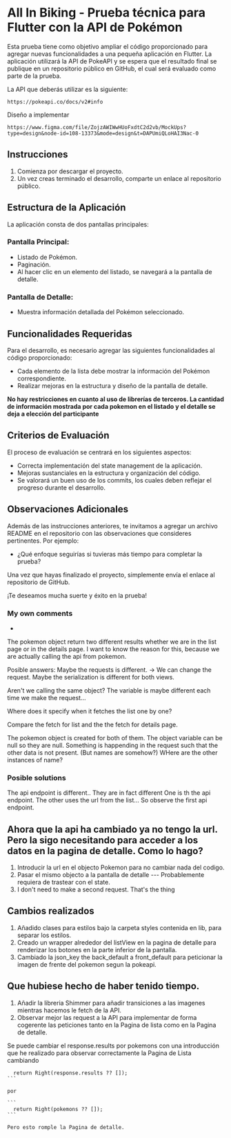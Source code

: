 # All In Biking - Prueba técnica para Flutter con la API de Pokémon

Esta prueba tiene como objetivo ampliar el código proporcionado para agregar nuevas funcionalidades a una pequeña aplicación en Flutter. La aplicación utilizará la API de PokeAPI y se espera que el resultado final se publique en un repositorio público en GitHub, el cual será evaluado como parte de la prueba.

La API que deberás utilizar es la siguiente:

```
https://pokeapi.co/docs/v2#info
```

Diseño a implementar
```
https://www.figma.com/file/ZojzAWIWwHUoFxdtC2d2vb/MockUps?type=design&node-id=108-13373&mode=design&t=DAPUmiQLoHAI3Nac-0
```

## Instrucciones

1. Comienza por descargar el proyecto.
2. Un vez creas terminado el desarrollo, comparte un enlace al repositorio público.

## Estructura de la Aplicación

La aplicación consta de dos pantallas principales:

### Pantalla Principal:

- Listado de Pokémon.
- Paginación.
- Al hacer clic en un elemento del listado, se navegará a la pantalla de detalle.

### Pantalla de Detalle:

- Muestra información detallada del Pokémon seleccionado.

## Funcionalidades Requeridas

Para el desarrollo, es necesario agregar las siguientes funcionalidades al código proporcionado:

- Cada elemento de la lista debe mostrar la información del Pokémon correspondiente.
- Realizar mejoras en la estructura y diseño de la pantalla de detalle.

**No hay restricciones en cuanto al uso de librerías de terceros. La cantidad de información mostrada por cada pokemon en el listado y el detalle se deja a elección del participante**

## Criterios de Evaluación

El proceso de evaluación se centrará en los siguientes aspectos:

- Correcta implementación del state management de la aplicación.
- Mejoras sustanciales en la estructura y organización del código.
- Se valorará un buen uso de los commits, los cuales deben reflejar el progreso durante el desarrollo.

## Observaciones Adicionales

Además de las instrucciones anteriores, te invitamos a agregar un archivo README en el repositorio con las observaciones que consideres pertinentes. Por ejemplo:

- ¿Qué enfoque seguirías si tuvieras más tiempo para completar la prueba?

Una vez que hayas finalizado el proyecto, simplemente envía el enlace al repositorio de GitHub.

¡Te deseamos mucha suerte y éxito en la prueba!




### My own comments 


- 


The pokemon object return two different results whether we are in the list page or in the details page. I want to know the reason for this, because we are actually calling the api from pokemon. 

Posible answers: 
Maybe the requests is different. -> We can change the request. 
Maybe the serialization is different for both views. 

Aren't we calling the same object? The variable is maybe different each time we make the request...


Where does it specify when it fetches the list one by one? 



Compare the fetch for list and the the fetch for details page. 


The pokemon object is created for both of them.
The object variable can be null so they are null. Something is happending in the request such that the other data is not present. (But names are somehow?)  WHere are the other instances of name? 




### Posible solutions
The api endpoint is different.. They are in fact different
One is th the api endpoint. The other uses the url from the list...
So observe the first api endpoint.




## Ahora que la api ha cambiado ya no tengo la url. Pero la sigo necesitando para acceder a los datos en la pagina de detalle. Como lo hago? 

1. Introducir la url en el objecto Pokemon para no cambiar nada del codigo. 
2. Pasar el mismo objecto a la pantalla de detalle --- Probablemente requiera de trastear con el state. 
3. I don't need to make a second request. That's the thing



## Cambios realizados


1. Añadido clases para estilos bajo la carpeta styles contenida en lib, para separar los estilos. 
2. Creado un wrapper alrededor del listView en la pagina de detalle para renderizar los botones en la parte inferior de la pantalla. 
3. Cambiado la json_key the back_default a front_default para peticionar la imagen de frente del pokemon segun la pokeapi. 



## Que hubiese hecho de haber tenido tiempo. 

1. Añadir la libreria Shimmer para añadir transiciones a las imagenes mientras hacemos le fetch de la API.
2. Observar mejor las request a la API para implementar de forma cogerente las peticiones tanto en la Pagina de lista como en la Pagina de detalle.   

Se puede cambiar el response.results por pokemons con una introducción que he realizado para observar correctamente la Pagina de Lista cambiando 
````
  return Right(response.results ?? []);
```

por 

```
  return Right(pokemons ?? []);
```

Pero esto romple la Pagina de detalle. 